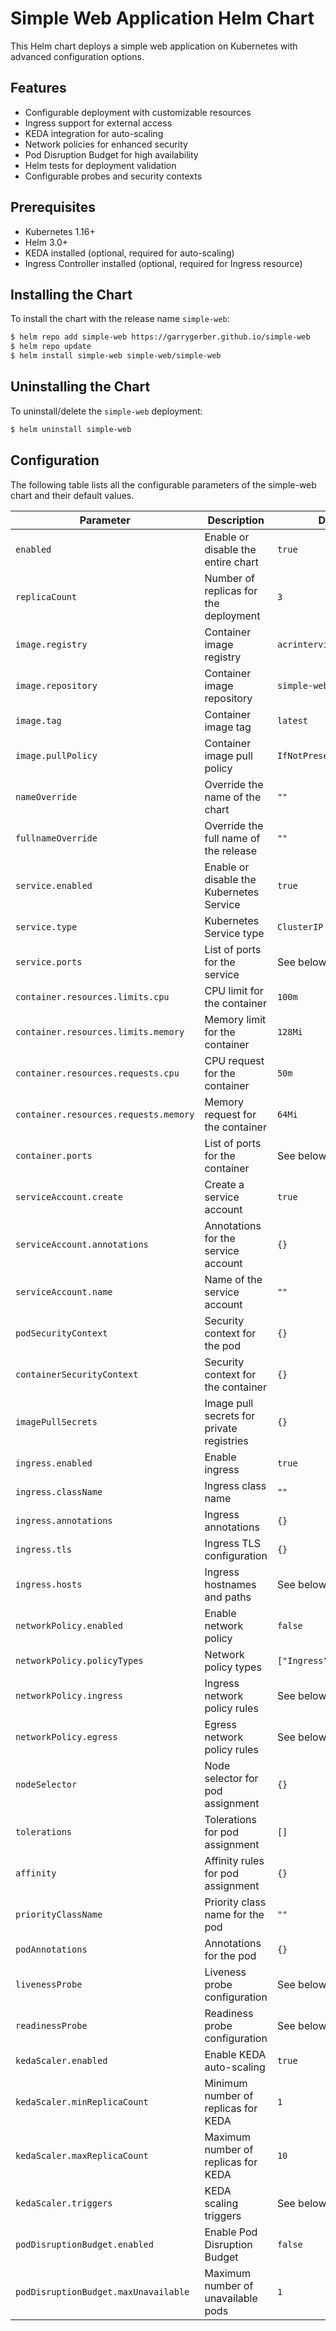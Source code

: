 # Simple Web Application Helm Chart

This Helm chart deploys a simple web application on Kubernetes with advanced configuration options.

## Features

- Configurable deployment with customizable resources
- Ingress support for external access
- KEDA integration for auto-scaling
- Network policies for enhanced security
- Pod Disruption Budget for high availability
- Helm tests for deployment validation
- Configurable probes and security contexts

## Prerequisites

- Kubernetes 1.16+
- Helm 3.0+
- KEDA installed (optional, required for auto-scaling)
- Ingress Controller installed (optional, required for Ingress resource)

## Installing the Chart

To install the chart with the release name `simple-web`:

```bash
$ helm repo add simple-web https://garrygerber.github.io/simple-web
$ helm repo update
$ helm install simple-web simple-web/simple-web
```

## Uninstalling the Chart

To uninstall/delete the `simple-web` deployment:

```bash
$ helm uninstall simple-web
```

## Configuration

The following table lists all the configurable parameters of the simple-web chart and their default values.

| Parameter | Description | Default |
|-----------|-------------|---------|
| `enabled` | Enable or disable the entire chart | `true` |
| `replicaCount` | Number of replicas for the deployment | `3` |
| `image.registry` | Container image registry | `acrinterview.azurecr.io` |
| `image.repository` | Container image repository | `simple-web` |
| `image.tag` | Container image tag | `latest` |
| `image.pullPolicy` | Container image pull policy | `IfNotPresent` |
| `nameOverride` | Override the name of the chart | `""` |
| `fullnameOverride` | Override the full name of the release | `""` |
| `service.enabled` | Enable or disable the Kubernetes Service | `true` |
| `service.type` | Kubernetes Service type | `ClusterIP` |
| `service.ports` | List of ports for the service | See below |
| `container.resources.limits.cpu` | CPU limit for the container | `100m` |
| `container.resources.limits.memory` | Memory limit for the container | `128Mi` |
| `container.resources.requests.cpu` | CPU request for the container | `50m` |
| `container.resources.requests.memory` | Memory request for the container | `64Mi` |
| `container.ports` | List of ports for the container | See below |
| `serviceAccount.create` | Create a service account | `true` |
| `serviceAccount.annotations` | Annotations for the service account | `{}` |
| `serviceAccount.name` | Name of the service account | `""` |
| `podSecurityContext` | Security context for the pod | `{}` |
| `containerSecurityContext` | Security context for the container | `{}` |
| `imagePullSecrets` | Image pull secrets for private registries | `{}` |
| `ingress.enabled` | Enable ingress | `true` |
| `ingress.className` | Ingress class name | `""` |
| `ingress.annotations` | Ingress annotations | `{}` |
| `ingress.tls` | Ingress TLS configuration | `{}` |
| `ingress.hosts` | Ingress hostnames and paths | See below |
| `networkPolicy.enabled` | Enable network policy | `false` |
| `networkPolicy.policyTypes` | Network policy types | `["Ingress", "Egress"]` |
| `networkPolicy.ingress` | Ingress network policy rules | See below |
| `networkPolicy.egress` | Egress network policy rules | See below |
| `nodeSelector` | Node selector for pod assignment | `{}` |
| `tolerations` | Tolerations for pod assignment | `[]` |
| `affinity` | Affinity rules for pod assignment | `{}` |
| `priorityClassName` | Priority class name for the pod | `""` |
| `podAnnotations` | Annotations for the pod | `{}` |
| `livenessProbe` | Liveness probe configuration | See below |
| `readinessProbe` | Readiness probe configuration | See below |
| `kedaScaler.enabled` | Enable KEDA auto-scaling | `true` |
| `kedaScaler.minReplicaCount` | Minimum number of replicas for KEDA | `1` |
| `kedaScaler.maxReplicaCount` | Maximum number of replicas for KEDA | `10` |
| `kedaScaler.triggers` | KEDA scaling triggers | See below |
| `podDisruptionBudget.enabled` | Enable Pod Disruption Budget | `false` |
| `podDisruptionBudget.maxUnavailable` | Maximum number of unavailable pods | `1` |